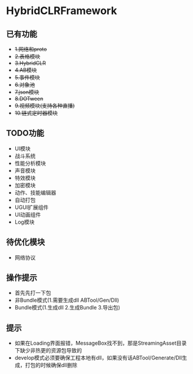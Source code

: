 # HybridCLRFramework
## 已有功能
* ~~1.网络和proto~~
* ~~2.表格模块~~
* ~~3.HybridCLR~~
* ~~4.AB模块~~
* ~~5.事件模块~~
* ~~6.对象池~~
* ~~7.json模块~~
* ~~8.DOTween~~
* ~~9.视频模块(支持各种直播)~~
* ~~10.链式定时器模块~~

## TODO功能
* UI模块
* 战斗系统
* 性能分析模块
* 声音模块
* 特效模块
* 加密模块
* 动作、技能编辑器
* 自动打包
* UGUI扩展组件
* UI动画组件
* Log模块

## 待优化模块
* 网络协议

## 操作提示
* 首先先打一下包
* 非Bundle模式(1.需要生成dll ABTool/Gen/Dll)
* Bundle模式(1.生成dll 2.生成Bundle 3.导出包)

## 提示
* 如果在Loading界面报错，MessageBox找不到，那是StreamingAsset目录下缺少非热更的资源包导致的
* develop模式必须要确保工程本地有dll，如果没有话ABTool/Generate/Dll生成，打包的时候确保dll删除
